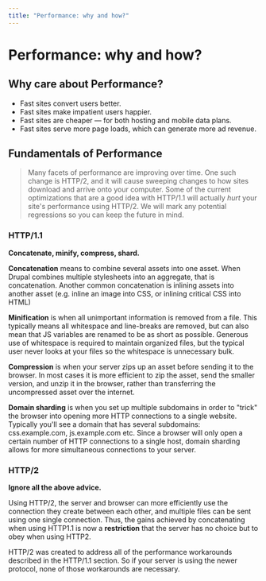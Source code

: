 ```yaml
---
title: "Performance: why and how?"
---
```


# Performance: why and how?

## Why care about Performance?

* Fast sites convert users better.
* Fast sites make impatient users happier.
* Fast sites are cheaper — for both hosting and mobile data plans.
* Fast sites serve more page loads, which can generate more ad revenue.

## Fundamentals of Performance

> Many facets of performance are improving over time. One such change is
> HTTP/2, and it will cause sweeping changes to how sites download and arrive
> onto your computer. Some of the current optimizations that are a good idea
> with HTTP/1.1 will actually *hurt* your site's performance using HTTP/2.
> We will mark any potential regressions so you can keep the future in mind.

### HTTP/1.1

**Concatenate, minify, compress, shard.**

**Concatenation** means to combine several assets into one asset. When Drupal combines multiple stylesheets into an aggregate, that is concatenation. Another common concatenation is inlining assets into another asset (e.g. inline an image into CSS, or inlining critical CSS into HTML)

**Minification** is when all unimportant information is removed from a file. This typically means all whitespace and line-breaks are removed, but can also mean that JS variables are renamed to be as short as possible. Generous use of whitespace is required to maintain organized files, but the typical user never looks at your files so the whitespace is unnecessary bulk.

**Compression** is when your server zips up an asset before sending it to the browser. In most cases it is more efficient to zip the asset, send the smaller version, and unzip it in the browser, rather than transferring the uncompressed asset over the internet.

**Domain sharding** is when you set up multiple subdomains in order to "trick" the browser into opening more HTTP connections to a single website. Typically you'll see a domain that has several subdomains: css.example.com, js.example.com etc. Since a browser will only open a certain number of HTTP connections to a single host, domain sharding allows for more simultaneous connections to your server.

### HTTP/2

**Ignore all the above advice.**

Using HTTP/2, the server and browser can more efficiently use the connection they create between each other, and multiple files can be sent using one single connection. Thus, the gains achieved by concatenating when using HTTP1.1 is now a **restriction** that the server has no choice but to obey when using HTTP2.

HTTP/2 was created to address all of the performance workarounds described in the HTTP/1.1 section. So if your server is using the newer protocol, none of those workarounds are necessary.
